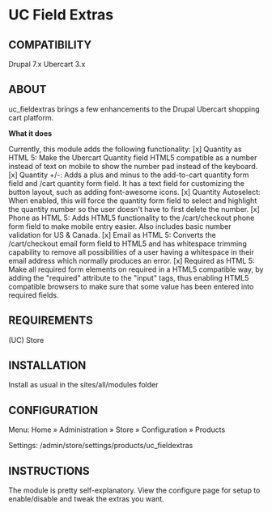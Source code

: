 # UC Field Extras

## COMPATIBILITY

Drupal 7.x Ubercart 3.x

## ABOUT
uc_fieldextras brings a few enhancements to the Drupal Ubercart shopping cart platform.

**What it does**

Currently, this module adds the following functionality:
[x] Quantity as HTML 5: Make the Ubercart Quantity field HTML5 compatible as a number instead of text on mobile to show the number pad instead of the keyboard.
[x] Quantity +/-: Adds a plus and minus to the add-to-cart quantity form field and /cart quantity form field. It has a text field for customizing the button layout, such as adding font-awesome icons.
[x] Quantity Autoselect: When enabled, this will force the quantity form field to select and highlight the quantity number so the user doesn't have to first delete the number.
[x] Phone as HTML 5: Adds HTML5 functionality to the /cart/checkout phone form field to make mobile entry easier. Also includes basic number validation for US & Canada.
[x] Email as HTML 5: Converts the /cart/checkout email form field to HTML5 and has whitespace trimming capability to remove all possibilities of a user having a whitespace in their email address which normally produces an error.
[x] Required as HTML 5: Make all required form elements on required in a HTML5 compatible way, by adding the "required" attribute to the "input" tags, thus enabling HTML5 compatible browsers to make sure that some value has been entered into required fields.

## REQUIREMENTS

(UC) Store

## INSTALLATION

Install as usual in the sites/all/modules folder

## CONFIGURATION

Menu: Home » Administration » Store » Configuration » Products

Settings: /admin/store/settings/products/uc_fieldextras

## INSTRUCTIONS

The module is pretty self-explanatory. View the configure page for setup to enable/disable and tweak the extras you want.
